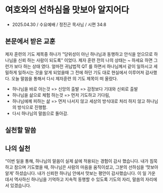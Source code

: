 # 여호와의 선하심을 맛보아 알지어다
* 2025.04.30 / 수요예배 / 정진곤 목사님 / 시편 34:8


## 본문에서 받은 교훈
제자 훈련의 기도 제목중 하나가 "당위성이 아닌 하나님과 동행하고 안식을 얻으므로 하나님을 신뢰 하는 사람이 되도록" 이었다. 제자 훈련 전의 나의 상태는 ~ 하세요 하면 그런가 보다 하는 상태 였다. 얼마전 귀납법적 QT 를 하면서 하나님께서 같이 일하시고 세밀하게 일하시는 것을 알게 되었을때 그 전에 하던 기도 대로 현실에서 이루어져 감사했다. 오늘 말씀을 통해서 다시 제자훈련 의 기도 제목이 떠 올랐다. 

* 하나님을 바로 아는것 => 신앙의 출발 => 감정보다 기대와 신뢰로 출발
* 하나님을 삶으로 체험 하는것 => 먼저 기도하고 기다림, 
* 하나님에께 피하는 삶 => 먼저 나서지 않고 세상의 방식대로 처리 하지 않고 하나님의 방식으로 진행함.
* 다시 하나님의 말씀으로 돌아감.


## 실천할 말씀

## 나의 실천
“이번 일을 통해, 하나님의 말씀이 실제 삶에 적용되는 경험이 감사 했습니다. 내가 침묵하고 참으며 기도했을 때, 하나님은 사람의 마음을 움직이셨고, 그분의 선하심을 ‘맛보아 알게’ 하셨습니다. 내가 신뢰한 하나님 안에서 맛보는 평안이 감사했습니다. 이 일 가운데서 역사하신 하나님을 기억하고 지속적 동행할 수 있도록 기도의 자리, 말씀의 자리에 서 있겠습니다. 
